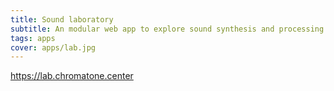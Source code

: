```yaml
---
title: Sound laboratory
subtitle: An modular web app to explore sound synthesis and processing right in the browser
tags: apps
cover: apps/lab.jpg
---
```


https://lab.chromatone.center